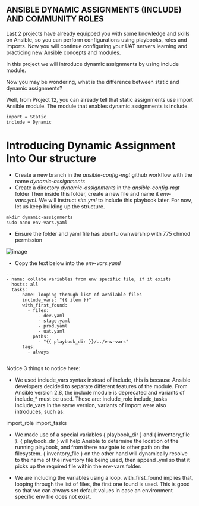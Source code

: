 ##  ANSIBLE DYNAMIC ASSIGNMENTS (INCLUDE) AND COMMUNITY ROLES

Last 2 projects have already equipped you with some knowledge and skills on Ansible, so you can perform configurations using playbooks, roles and imports. Now you will continue configuring your UAT servers learning and practicing new Ansible concepts and modules.

In this project we will introduce dynamic assignments by using include module.

Now you may be wondering, what is the difference between static and dynamic assignments?

Well, from Project 12, you can already tell that static assignments use import Ansible module. The module that enables dynamic assignments is include.

```
import = Static
include = Dynamic
```
# Introducing Dynamic Assignment Into Our structure

* Create a new branch in the *ansible-config-mgt* github workflow with the name *dynamic-assignments*
* Create a directory *dynamic-assignments* in the *ansible-config-mgt* folder Then inside this folder, create a new file and name it *env-vars.yml*. We will instruct *site.yml* to include this playbook later. For now, let us keep building up the structure.

```
mkdir dynamic-assignments
sudo nano env-vars.yaml
```
* Ensure the folder and yaml file  has ubuntu ownwership with 775 chmod permission

![image](https://user-images.githubusercontent.com/71001536/168434093-c26eac0c-d89b-48c6-8510-69dbe7c2d86a.png)

* Copy the text below into the *env-vars.yaml*


```
---
- name: collate variables from env specific file, if it exists
  hosts: all
  tasks:
    - name: looping through list of available files
      include_vars: "{{ item }}"
      with_first_found:
        - files:
            - dev.yaml
            - stage.yaml
            - prod.yaml
            - uat.yaml
          paths:
            - "{{ playbook_dir }}/../env-vars"
      tags:
        - always


```

Notice 3 things to notice here:

* We used include_vars syntax instead of include, this is because Ansible developers decided to separate different features of the module. From Ansible version 2.8, the include module is deprecated and variants of include_* must be used. These are:
include_role
include_tasks
include_vars
In the same version, variants of import were also introduces, such as:

import_role
import_tasks

* We made use of a special variables { playbook_dir } and { inventory_file }. { playbook_dir } will help Ansible to determine the location of the running playbook, and from there navigate to other path on the filesystem. { inventory_file } on the other hand will dynamically resolve to the name of the inventory file being used, then append .yml so that it picks up the required file within the env-vars folder.

* We are including the variables using a loop. with_first_found implies that, looping through the list of files, the first one found is used. This is good so that we can always set default values in case an environment specific env file does not exist.

